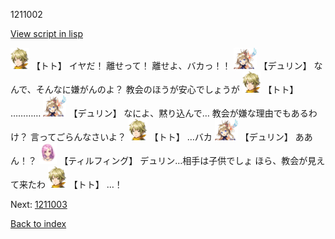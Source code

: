 1211002

[View script in lisp](../scripts/1211002.txt)

<img src="../images/units/4.png" alt="4.png" height="34"/>
【トト】
イヤだ！
離せって！
離せよ、バカっ！！

<img src="../images/units/0.png" alt="0.png" height="34"/>
【デュリン】
なんで、そんなに嫌がんのよ？
教会のほうが安心でしょうが

<img src="../images/units/4.png" alt="4.png" height="34"/>
【トト】
…………

<img src="../images/units/0.png" alt="0.png" height="34"/>
【デュリン】
なによ、黙り込んで…
教会が嫌な理由でもあるわけ？
言ってごらんなさいよ？

<img src="../images/units/4.png" alt="4.png" height="34"/>
【トト】
…バカ

<img src="../images/units/0.png" alt="0.png" height="34"/>
【デュリン】
ああん！？

<img src="../images/units/101411.png" alt="101411.png" height="34"/>
【ティルフィング】
デュリン…相手は子供でしょ
ほら、教会が見えて来たわ

<img src="../images/units/4.png" alt="4.png" height="34"/>
【トト】
…！

Next: [1211003](1211003.md)

[Back to index](index.md)
